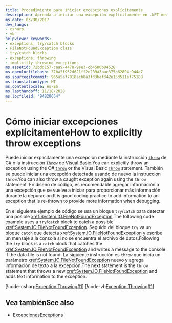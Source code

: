 ```yaml
---
title: Procedimiento para iniciar excepciones explícitamente
description: Aprenda a iniciar una excepción explícitamente en .NET mediante la instrucción throw de C# o la instrucción Throw de Visual Basic.
ms.date: 03/30/2017
dev_langs:
- csharp
- vb
helpviewer_keywords:
- exceptions, try/catch blocks
- FileNotFoundException class
- try/catch blocks
- exceptions, throwing
- implicitly throwing exceptions
ms.assetid: 72bdd157-caa9-4478-9ee3-cb4500b84528
ms.openlocfilehash: 37ba5f952d621ff2e209a3bac375b62894c944a7
ms.sourcegitcommit: 965a5af7918acb0a3fd3baf342e15d511ef75188
ms.translationtype: HT
ms.contentlocale: es-ES
ms.lasthandoff: 11/18/2020
ms.locfileid: "94828054"
---
```

# <a name="how-to-explicitly-throw-exceptions"></a><span data-ttu-id="f3b78-103">Cómo iniciar excepciones explícitamente</span><span class="sxs-lookup"><span data-stu-id="f3b78-103">How to explicitly throw exceptions</span></span>

<span data-ttu-id="f3b78-104">Puede iniciar explícitamente una excepción mediante la instrucción [`throw`](../../csharp/language-reference/keywords/throw.md) de C# o la instrucción [`Throw`](../../visual-basic/language-reference/statements/throw-statement.md) de Visual Basic.</span><span class="sxs-lookup"><span data-stu-id="f3b78-104">You can explicitly throw an exception using the C# [`throw`](../../csharp/language-reference/keywords/throw.md) or the Visual Basic [`Throw`](../../visual-basic/language-reference/statements/throw-statement.md) statement.</span></span> <span data-ttu-id="f3b78-105">También se puede iniciar una excepción detectada usando de nuevo la instrucción `throw`.</span><span class="sxs-lookup"><span data-stu-id="f3b78-105">You can also throw a caught exception again using the `throw` statement.</span></span> <span data-ttu-id="f3b78-106">En diseño de código, es recomendable agregar información a una excepción que se vuelve a iniciar para proporcionar más información durante la depuración.</span><span class="sxs-lookup"><span data-stu-id="f3b78-106">It is good coding practice to add information to an exception that is re-thrown to provide more information when debugging.</span></span>

<span data-ttu-id="f3b78-107">En el siguiente ejemplo de código se usa un bloque `try`/`catch` para detectar una posible <xref:System.IO.FileNotFoundException>.</span><span class="sxs-lookup"><span data-stu-id="f3b78-107">The following code example uses a `try`/`catch` block to catch a possible <xref:System.IO.FileNotFoundException>.</span></span> <span data-ttu-id="f3b78-108">Seguido del bloque `try` va un bloque `catch` que detecta <xref:System.IO.FileNotFoundException> y escribe un mensaje a la consola si no se encuentra el archivo de datos.</span><span class="sxs-lookup"><span data-stu-id="f3b78-108">Following the `try` block is a `catch` block that catches the <xref:System.IO.FileNotFoundException> and writes a message to the console if the data file is not found.</span></span> <span data-ttu-id="f3b78-109">La siguiente instrucción es `throw` que inicia un parámetro <xref:System.IO.FileNotFoundException> nuevo y agrega información de texto a la excepción.</span><span class="sxs-lookup"><span data-stu-id="f3b78-109">The next statement is the `throw` statement that throws a new <xref:System.IO.FileNotFoundException> and adds text information to the exception.</span></span>

[!code-csharp[Exception.Throwing#1](~/samples/snippets/csharp/VS_Snippets_CLR/Exception.Throwing/CS/throw.cs#1)]
[!code-vb[Exception.Throwing#1](~/samples/snippets/visualbasic/VS_Snippets_CLR/Exception.Throwing/VB/throw.vb#1)]  

## <a name="see-also"></a><span data-ttu-id="f3b78-110">Vea también</span><span class="sxs-lookup"><span data-stu-id="f3b78-110">See also</span></span>

- [<span data-ttu-id="f3b78-111">Excepciones</span><span class="sxs-lookup"><span data-stu-id="f3b78-111">Exceptions</span></span>](index.md)

